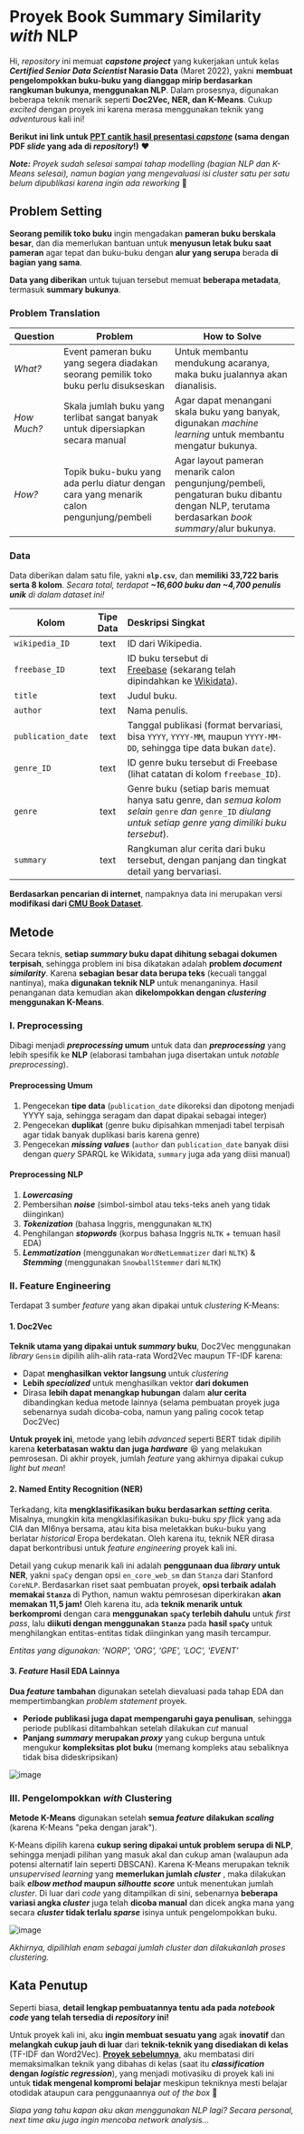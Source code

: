 # Proyek Book Summary Similarity _with_ NLP

Hi, _repository_ ini memuat _**capstone project**_ yang kukerjakan untuk kelas **_Certified Senior Data Scientist_ Narasio Data** (Maret 2022), yakni **membuat pengelompokkan buku-buku yang dianggap mirip berdasarkan rangkuman bukunya, menggunakan NLP**. Dalam prosesnya, digunakan beberapa teknik menarik seperti **Doc2Vec, NER, dan K-Means**. Cukup _excited_ dengan proyek ini karena merasa menggunakan teknik yang _adventurous_ kali ini!

**Berikut ini link untuk [PPT cantik hasil presentasi _capstone_](https://drive.google.com/file/d/1CHHD8UVev5pfxwq21x-i34LvCXhaXwF4/view?usp=sharing) (sama dengan PDF _slide_ yang ada di _repository_!)** ❤️

_**Note:** Proyek sudah selesai sampai tahap modelling (bagian NLP dan K-Means selesai), namun bagian yang mengevaluasi isi cluster satu per satu belum dipublikasi karena ingin ada _reworking__ 🚧


## Problem Setting
**Seorang pemilik toko buku** ingin mengadakan **pameran buku berskala besar**, dan dia memerlukan bantuan untuk **menyusun letak buku saat pameran** agar tepat dan buku-buku dengan **alur yang serupa** berada **di bagian yang sama**.

**Data yang diberikan** untuk tujuan tersebut memuat **beberapa metadata**, termasuk **summary bukunya**.


### Problem Translation
| Question    | Problem                                                                                 | How to Solve |
| ----------- | --------------------------------------------------------------------------------------- | ------------ |
| _What?_     | Event pameran buku yang segera diadakan seorang pemilik toko buku perlu disukseskan     | Untuk membantu mendukung acaranya, maka buku jualannya akan dianalisis. |
| _How Much?_ | Skala jumlah buku yang terlibat sangat banyak untuk dipersiapkan secara manual          | Agar dapat menangani skala buku yang banyak, digunakan _machine learning_ untuk membantu mengatur bukunya. |
| _How?_      | Topik buku-buku yang ada perlu diatur dengan cara yang menarik calon pengunjung/pembeli | Agar layout pameran menarik calon pengunjung/pembeli, pengaturan buku dibantu dengan NLP, terutama berdasarkan _book summary_/alur bukunya. |


### Data
Data diberikan dalam satu file, yakni **`nlp.csv`**, dan **memiliki 33,722 baris serta 8 kolom**. 
_Secara total, terdapat **~16,600 buku dan ~4,700 penulis unik** di dalam dataset ini!_

| Kolom              | Tipe Data | Deskripsi Singkat |
| ------------------ | :-------: | :---------------- |
| `wikipedia_ID`     | text      | ID dari Wikipedia. |
| `freebase_ID`      | text      | ID buku tersebut di [Freebase](https://en.wikipedia.org/wiki/Freebase_(database)) (sekarang telah dipindahkan ke [Wikidata](https://www.wikidata.org)). |
| `title`            | text      | Judul buku. |
| `author`           | text      | Nama penulis. |
| `publication_date` | text      | Tanggal publikasi (format bervariasi, bisa `YYYY`, `YYYY-MM`, maupun `YYYY-MM-DD`, sehingga tipe data bukan `date`). |
| `genre_ID`         | text      | ID genre buku tersebut di Freebase (lihat catatan di kolom `freebase_ID`). |
| `genre`            | text      | Genre buku (setiap baris memuat hanya satu genre, dan _semua kolom selain_ `genre` _dan_ `genre_ID` _diulang untuk setiap genre yang dimiliki buku tersebut_). |
| `summary`          | text      | Rangkuman alur cerita dari buku tersebut, dengan panjang dan tingkat detail yang bervariasi. |

**Berdasarkan pencarian di internet**, nampaknya data ini merupakan versi **modifikasi dari [CMU Book Dataset](https://www.cs.cmu.edu/~dbamman/booksummaries.html)**.


## Metode
Secara teknis, **setiap _summary_ buku dapat dihitung sebagai dokumen terpisah**, sehingga problem ini bisa dikatakan adalah **problem _document similarity_**. Karena **sebagian besar data berupa teks** (kecuali tanggal nantinya), maka **digunakan teknik NLP** untuk menanganinya. Hasil penanganan data kemudian akan **dikelompokkan dengan _clustering_ menggunakan K-Means**.


### I. Preprocessing
Dibagi menjadi **_preprocessing_ umum** untuk data dan **_preprocessing_** yang lebih spesifik ke **NLP** (elaborasi tambahan juga disertakan untuk _notable preprocessing_).

#### Preprocessing Umum
1. Pengecekan **tipe data** (`publication_date` dikoreksi dan dipotong menjadi YYYY saja, sehingga seragam dan dapat dipakai sebagai integer)
2. Pengecekan **duplikat** (genre buku dipisahkan mmenjadi tabel terpisah agar tidak banyak duplikasi baris karena genre)
3. Pengecekan **_missing values_** (`author` dan `publication_date` banyak diisi dengan _query_ SPARQL ke Wikidata, `summary` juga ada yang diisi manual)

#### Preprocessing NLP
1. **_Lowercasing_**
2. Pembersihan **_noise_** (simbol-simbol atau teks-teks aneh yang tidak diinginkan)
3. **_Tokenization_** (bahasa Inggris, menggunakan `NLTK`)
4. Penghilangan **_stopwords_** (korpus bahasa Inggris `NLTK` + temuan hasil EDA)
5. **_Lemmatization_** (menggunakan `WordNetLemmatizer` dari `NLTK`) & **_Stemming_** (menggunakan `SnowballStemmer` dari `NLTK`)


### II. Feature Engineering
Terdapat 3 sumber _feature_ yang akan dipakai untuk _clustering_ K-Means:

#### 1. Doc2Vec
**Teknik utama yang dipakai untuk _summary_ buku**, Doc2Vec menggunakan _library_ `Gensim` dipilih alih-alih rata-rata Word2Vec maupun TF-IDF karena:
- Dapat **menghasilkan vektor langsung** untuk _clustering_
- **Lebih _specialized_** untuk menghasilkan vektor **dari dokumen**
- Dirasa **lebih dapat menangkap hubungan** dalam **alur cerita** dibandingkan kedua metode lainnya
(selama pembuatan proyek juga sebenarnya sudah dicoba-coba, namun yang paling cocok tetap Doc2Vec)

**Untuk proyek ini**, metode yang lebih _advanced_ seperti BERT tidak dipilih karena **keterbatasan waktu dan juga _hardware_** 😆 yang melakukan pemrosesan. Di akhir proyek, jumlah _feature_ yang akhirnya dipakai cukup _light but mean_!

#### 2. Named Entity Recognition (NER)
Terkadang, kita **mengklasifikasikan buku berdasarkan _setting_ cerita**. Misalnya, mungkin kita mengklasifikasikan buku-buku _spy flick_ yang ada CIA dan MI6nya bersama, atau kita bisa meletakkan buku-buku yang berlatar _historical_ Eropa berdekatan. Oleh karena itu, teknik NER dirasa dapat berkontribusi untuk _feature engineering_ proyek kali ini. 

Detail yang cukup menarik kali ini adalah **penggunaan dua _library_ untuk NER**, yakni `spaCy` dengan opsi `en_core_web_sm` dan `Stanza` dari Stanford `CoreNLP`. Berdasarkan riset saat pembuatan proyek, **opsi terbaik adalah memakai `Stanza`** di Python, namun waktu pemrosesan diperkirakan **akan memakan 11,5 jam!** Oleh karena itu, ada **teknik menarik untuk berkompromi** dengan cara **menggunakan `spaCy` terlebih dahulu** untuk _first pass_, lalu **diikuti dengan menggunakan `Stanza`** pada **hasil `spaCy`** untuk menghilangkan entitas-entitas tidak diinginkan yang masih tercampur. 

_Entitas yang digunakan: 'NORP', 'ORG', 'GPE', 'LOC', 'EVENT'_

#### 3. _Feature_ Hasil EDA Lainnya
**Dua _feature_ tambahan** digunakan setelah dievaluasi pada tahap EDA dan mempertimbangkan _problem statement_ proyek.
- **Periode publikasi juga dapat mempengaruhi gaya penulisan**, sehingga periode publikasi ditambahkan setelah dilakukan _cut_ manual
- **Panjang _summary_ merupakan _proxy_** yang cukup berguna untuk mengukur **kompleksitas plot buku** (memang kompleks atau sebaliknya tidak bisa dideskripsikan)

![image](https://github.com/feliciasanm/nlp-book-summary/assets/47961812/a818016e-1990-4888-a089-a0d3fffaf2c8)


### III. Pengelompokkan _with_ Clustering
**Metode K-Means** digunakan setelah **semua _feature_ dilakukan _scaling_** (karena K-Means "peka dengan jarak"). 

K-Means dipilih karena **cukup sering dipakai untuk problem serupa di NLP**, sehingga menjadi pilihan yang masuk akal dan cukup aman (walaupun ada potensi alternatif lain seperti DBSCAN). Karena K-Means merupakan teknik _unsupervised learning_ yang **memerlukan jumlah _cluster_** , maka dilakukan baik **_elbow method_ maupun _silhoutte score_** untuk menentukan jumlah _cluster_. Di luar dari _code_ yang ditampilkan di sini, sebenarnya **beberapa variasi angka _cluster_** juga telah **dicoba manual** dan dicek angka mana yang secara **_cluster_ tidak terlalu _sparse_** isinya untuk pengelompokkan buku. 

![image](https://github.com/feliciasanm/nlp-book-summary/assets/47961812/8307d6a4-5744-4710-89e4-38b83cc299c2)

_Akhirnya, dipilihlah enam sebagai jumlah _cluster_ dan dilakukanlah proses _clustering_._


## Kata Penutup
Seperti biasa, **detail lengkap pembuatannya tentu ada pada _notebook code_ yang telah tersedia di _repository_ ini!** 

Untuk proyek kali ini, aku **ingin membuat sesuatu yang** agak **inovatif** dan **melangkah cukup jauh di luar** dari **teknik-teknik yang disediakan di kelas** (TF-IDF dan Word2Vec). **[Proyek sebelumnya](https://github.com/feliciasanm/machine-learning-npl)**, aku membatasi diri memaksimalkan teknik yang dibahas di kelas (saat itu **_classification_ dengan _logistic regression_**), yang menjadi motivasiku di proyek kali ini untuk **tidak mengenal kompromi belajar** meskipun tekniknya mesti belajar otodidak ataupun cara penggunaannya _out of the box_ 🤣

_Siapa yang tahu kapan aku akan menggunakan NLP lagi? Secara personal, _next time_ aku juga ingin mencoba _network analysis_..._
